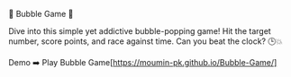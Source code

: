 🔵 Bubble Game 🔴

Dive into this simple yet addictive bubble-popping game! Hit the target number, score points, and race against time. Can you beat the clock? 🕒💥

Demo ➡️ Play Bubble Game[https://moumin-pk.github.io/Bubble-Game/]
